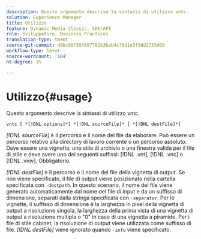 ```yaml
---
description: Questo argomento descrive la sintassi di utilizzo vntc.
solution: Experience Manager
title: Utilizzo
feature: Dynamic Media Classic, SDK/API
role: Sviluppatore, Business Practices
translation-type: tm+mt
source-git-commit: d0bc88f55f857762b3bab4c76d1e3f3dd2733d60
workflow-type: tm+mt
source-wordcount: '164'
ht-degree: 1%

---
```



# Utilizzo{#usage}

Questo argomento descrive la sintassi di utilizzo vntc.

`vntc [ *[!DNL options]*] *[!DNL sourceFile]* [ *[!DNL destFile]*]`

*[!DNL sourceFile]* è il percorso e il nome del file da elaborare. Può essere un percorso relativo alla directory di lavoro corrente o un percorso assoluto. Deve essere una vignetta, uno stile di archivio o una finestra valida per il file di stile e deve avere uno dei seguenti suffissi: [!DNL .vnt], [!DNL .vnc] o [!DNL .vnw]. Obbligatorio.

*[!DNL destFile]* è il percorso e il nome del file della vignetta di output. Se non viene specificato, il file di output viene posizionato nella cartella specificata con `-destpath`. In questo scenario, il nome del file viene generato automaticamente dal nome del file di input e da un suffisso di dimensione, separati dalla stringa specificata con `-separator`. Per le vignette, il suffisso di dimensione è la larghezza in pixel della vignetta di output a risoluzione singola, la larghezza della prima vista di una vignetta di output a risoluzione multipla o &quot;0&quot; in caso di una vignetta a piramide. Per i file di stile cabinet, la risoluzione di output viene utilizzata come suffisso di file. *[!DNL destFile]* viene ignorato quando  `-info` viene specificato.
